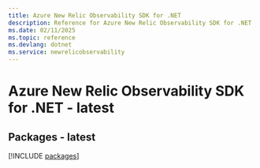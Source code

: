 ```yaml
---
title: Azure New Relic Observability SDK for .NET
description: Reference for Azure New Relic Observability SDK for .NET
ms.date: 02/11/2025
ms.topic: reference
ms.devlang: dotnet
ms.service: newrelicobservability
---
```

# Azure New Relic Observability SDK for .NET - latest
## Packages - latest
[!INCLUDE [packages](new-relic-observability-index.md)]